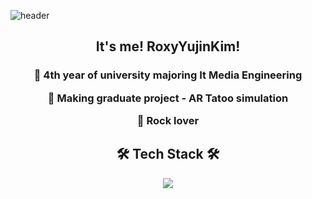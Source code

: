 ![header](https://capsule-render.vercel.app/api?type=cylinder&color=gradient&height=300&section=header&text=😎RoxyYujinKim&fontSize=90&fontColor=)

<h2 align = "center"> It's me! RoxyYujinKim! </h2> 
<h3 align = "center"> 
<p align = "center"> 🤟 4th year of university majoring It Media Engineering</p>
<p align = "center">🤟 Making graduate project - AR Tatoo simulation</p>
<p align = "center">🤟 Rock lover</p>
</h3>

<h2 align = "center" > 🛠 Tech Stack 🛠 </h2>

<p align = "center">
    <img src="https://img.shields.io/badge/Python-3776AB?style=flat-square&logo=Python&logoColor=white">
</p>







